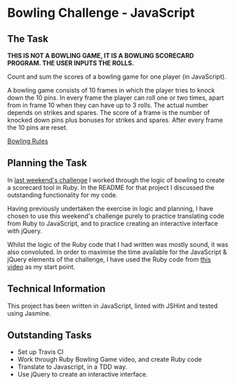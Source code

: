 # Bowling Challenge - JavaScript

## The Task

**THIS IS NOT A BOWLING GAME, IT IS A BOWLING SCORECARD PROGRAM. THE USER INPUTS THE ROLLS.**

Count and sum the scores of a bowling game for one player (in JavaScript).

A bowling game consists of 10 frames in which the player tries to knock down the 10 pins. In every frame the player can roll one or two times, apart from in frame 10 when they can have up to 3 rolls. The actual number depends on strikes and spares. The score of a frame is the number of knocked down pins plus bonuses for strikes and spares. After every frame the 10 pins are reset.

[Bowling Rules](bowling_rules.md)

## Planning the Task

In [last weekend's challenge](https://github.com/stringiest/bowling-challenge-ruby) I worked through the logic of bowling to create a scorecard tool in Ruby.  In the README for that project I discussed the outstanding functionality for my code.  

Having previously undertaken the exercise in logic and planning, I have chosen to use this weekend's challenge purely to practice translating code from Ruby to JavaScript, and to practice creating an interactive interface with jQuery.

Whilst the logic of the Ruby code that I had written was mostly sound, it was also convoluted.  In order to maximise the time available for the JavaScript & jQuery elements of the challenge, I have used the Ruby code from [this video](https://www.youtube.com/watch?v=wrr16PdgHPM) as my start point.

## Technical Information

This project has been written in JavaScript, linted with JSHint and tested using Jasmine.

## Outstanding Tasks

* Set up Travis CI
* Work through Ruby Bowling Game video, and create Ruby code
* Translate to Javascript, in a TDD way.
* Use jQuery to create an interactive interface.
